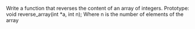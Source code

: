 Write a function that reverses the content of an array of integers.
Prototype: void reverse_array(int *a, int n);
Where n is the number of elements of the array
